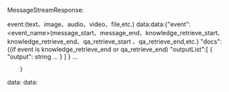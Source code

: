 MessageStreamResponse:

event:<type>(text、image、audio、video、file,etc.)
data:data:{"event": <event_name>(message_start、message_end、knowledge_retrieve_start、knowledge_retrieve_end、qa_retrieve_start 、qa_retrieve_end,etc.)
            "docs":{(if event is knowledge_retrieve_end or qa_retrieve_end)
                "outputList":[
                    {
                        "output": string
                        ...
                    }
                ]
            }
            ...

        }
data:
data:
